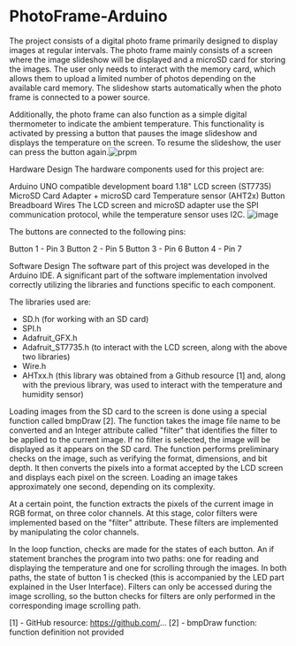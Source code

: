 # PhotoFrame-Arduino
The project consists of a digital photo frame primarily designed to display images at regular intervals. The photo frame mainly consists of a screen where the image slideshow will be displayed and a microSD card for storing the images. The user only needs to interact with the memory card, which allows them to upload a limited number of photos depending on the available card memory. The slideshow starts automatically when the photo frame is connected to a power source.

Additionally, the photo frame can also function as a simple digital thermometer to indicate the ambient temperature. This functionality is activated by pressing a button that pauses the image slideshow and displays the temperature on the screen. To resume the slideshow, the user can press the button again.![prpm](https://github.com/Raluca14/PhotoFrame-Arduino/assets/113622449/fe5feb74-1c5e-4ed4-bb24-3ce7e64eae2b)

Hardware Design
The hardware components used for this project are:

Arduino UNO compatible development board
1.18" LCD screen (ST7735)
MicroSD Card Adapter + microSD card
Temperature sensor (AHT2x)
Button
Breadboard
Wires
The LCD screen and microSD adapter use the SPI communication protocol, while the temperature sensor uses I2C.
![image](https://github.com/Raluca14/PhotoFrame-Arduino/assets/113622449/527db521-b368-45e7-ad97-cfb340c48121)

The buttons are connected to the following pins:

Button 1 - Pin 3
Button 2 - Pin 5
Button 3 - Pin 6
Button 4 - Pin 7

Software Design 
The software part of this project was developed in the Arduino IDE. A significant part of the software implementation involved correctly utilizing the libraries and functions specific to each component.

The libraries used are:

- SD.h (for working with an SD card)
- SPI.h
- Adafruit_GFX.h
- Adafruit_ST7735.h (to interact with the LCD screen, along with the above two libraries)
- Wire.h
- AHTxx.h (this library was obtained from a Github resource [1] and, along with the previous library, was used to interact with the temperature and humidity sensor)

Loading images from the SD card to the screen is done using a special function called bmpDraw [2]. The function takes the image file name to be converted and an Integer attribute called "filter" that identifies the filter to be applied to the current image. If no filter is selected, the image will be displayed as it appears on the SD card. The function performs preliminary checks on the image, such as verifying the format, dimensions, and bit depth. It then converts the pixels into a format accepted by the LCD screen and displays each pixel on the screen. Loading an image takes approximately one second, depending on its complexity.

At a certain point, the function extracts the pixels of the current image in RGB format, on three color channels. At this stage, color filters were implemented based on the "filter" attribute. These filters are implemented by manipulating the color channels.

In the loop function, checks are made for the states of each button. An if statement branches the program into two paths: one for reading and displaying the temperature and one for scrolling through the images. In both paths, the state of button 1 is checked (this is accompanied by the LED part explained in the User Interface). Filters can only be accessed during the image scrolling, so the button checks for filters are only performed in the corresponding image scrolling path.

[1] - GitHub resource: https://github.com/...
[2] - bmpDraw function: function definition not provided
